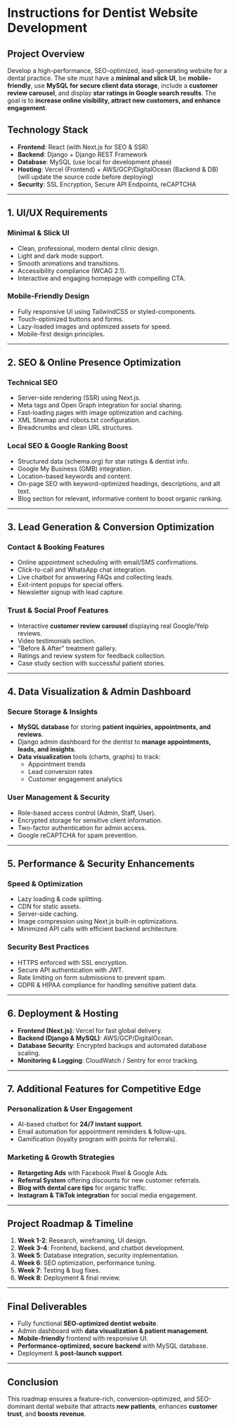 # Instructions for Dentist Website Development

## **Project Overview**
Develop a high-performance, SEO-optimized, lead-generating website for a dental practice. The site must have a **minimal and slick UI**, be **mobile-friendly**, use **MySQL for secure client data storage**, include a **customer review carousel**, and display **star ratings in Google search results**. The goal is to **increase online visibility, attract new customers, and enhance engagement**.

## **Technology Stack**
- **Frontend**: React (with Next.js for SEO & SSR)
- **Backend**: Django + Django REST Framework
- **Database**: MySQL (use local for development phase)
- **Hosting**: Vercel (Frontend) + AWS/GCP/DigitalOcean (Backend & DB) (will update the source code before deploying)
- **Security**: SSL Encryption, Secure API Endpoints, reCAPTCHA

---

## **1. UI/UX Requirements**
### **Minimal & Slick UI**
- Clean, professional, modern dental clinic design.
- Light and dark mode support.
- Smooth animations and transitions.
- Accessibility compliance (WCAG 2.1).
- Interactive and engaging homepage with compelling CTA.

### **Mobile-Friendly Design**
- Fully responsive UI using TailwindCSS or styled-components.
- Touch-optimized buttons and forms.
- Lazy-loaded images and optimized assets for speed.
- Mobile-first design principles.

---

## **2. SEO & Online Presence Optimization**
### **Technical SEO**
- Server-side rendering (SSR) using Next.js.
- Meta tags and Open Graph integration for social sharing.
- Fast-loading pages with image optimization and caching.
- XML Sitemap and robots.txt configuration.
- Breadcrumbs and clean URL structures.

### **Local SEO & Google Ranking Boost**
- Structured data (schema.org) for star ratings & dentist info.
- Google My Business (GMB) integration.
- Location-based keywords and content.
- On-page SEO with keyword-optimized headings, descriptions, and alt text.
- Blog section for relevant, informative content to boost organic ranking.

---

## **3. Lead Generation & Conversion Optimization**
### **Contact & Booking Features**
- Online appointment scheduling with email/SMS confirmations.
- Click-to-call and WhatsApp chat integration.
- Live chatbot for answering FAQs and collecting leads.
- Exit-intent popups for special offers.
- Newsletter signup with lead capture.

### **Trust & Social Proof Features**
- Interactive **customer review carousel** displaying real Google/Yelp reviews.
- Video testimonials section.
- "Before & After" treatment gallery.
- Ratings and review system for feedback collection.
- Case study section with successful patient stories.

---

## **4. Data Visualization & Admin Dashboard**
### **Secure Storage & Insights**
- **MySQL database** for storing **patient inquiries, appointments, and reviews**.
- Django admin dashboard for the dentist to **manage appointments, leads, and insights**.
- **Data visualization** tools (charts, graphs) to track:
  - Appointment trends
  - Lead conversion rates
  - Customer engagement analytics

### **User Management & Security**
- Role-based access control (Admin, Staff, User).
- Encrypted storage for sensitive client information.
- Two-factor authentication for admin access.
- Google reCAPTCHA for spam prevention.

---

## **5. Performance & Security Enhancements**
### **Speed & Optimization**
- Lazy loading & code splitting.
- CDN for static assets.
- Server-side caching.
- Image compression using Next.js built-in optimizations.
- Minimized API calls with efficient backend architecture.

### **Security Best Practices**
- HTTPS enforced with SSL encryption.
- Secure API authentication with JWT.
- Rate limiting on form submissions to prevent spam.
- GDPR & HIPAA compliance for handling sensitive patient data.

---

## **6. Deployment & Hosting**
- **Frontend (Next.js)**: Vercel for fast global delivery.
- **Backend (Django & MySQL)**: AWS/GCP/DigitalOcean.
- **Database Security**: Encrypted backups and automated database scaling.
- **Monitoring & Logging**: CloudWatch / Sentry for error tracking.

---

## **7. Additional Features for Competitive Edge**
### **Personalization & User Engagement**
- AI-based chatbot for **24/7 instant support**.
- Email automation for appointment reminders & follow-ups.
- Gamification (loyalty program with points for referrals).

### **Marketing & Growth Strategies**
- **Retargeting Ads** with Facebook Pixel & Google Ads.
- **Referral System** offering discounts for new customer referrals.
- **Blog with dental care tips** for organic traffic.
- **Instagram & TikTok integration** for social media engagement.

---

## **Project Roadmap & Timeline**
1. **Week 1-2**: Research, wireframing, UI design.
2. **Week 3-4**: Frontend, backend, and chatbot development.
3. **Week 5**: Database integration, security implementation.
4. **Week 6**: SEO optimization, performance tuning.
5. **Week 7**: Testing & bug fixes.
6. **Week 8**: Deployment & final review.

---

## **Final Deliverables**
- Fully functional **SEO-optimized dentist website**.
- Admin dashboard with **data visualization & patient management**.
- **Mobile-friendly** frontend with responsive UI.
- **Performance-optimized, secure backend** with MySQL database.
- Deployment & **post-launch support**.

---

## **Conclusion**
This roadmap ensures a feature-rich, conversion-optimized, and SEO-dominant dental website that attracts **new patients**, enhances **customer trust**, and **boosts revenue**.


